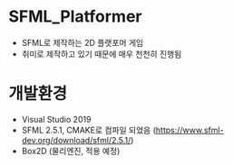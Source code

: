 # SFML_Platformer
- SFML로 제작하는 2D 플랫포머 게임
- 취미로 제작하고 있기 때문에 매우 천천히 진행됨

# 개발환경
- Visual Studio 2019 
- SFML 2.5.1, CMAKE로 컴파일 되었음 (https://www.sfml-dev.org/download/sfml/2.5.1/)
- Box2D (물리엔진, 적용 예정)
